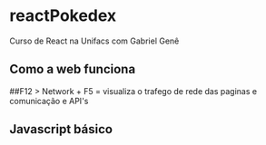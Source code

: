 # reactPokedex
Curso de React na Unifacs com Gabriel Genê

## Como a web funciona

##F12 > Network + F5 = visualiza o trafego de rede das paginas e comunicação e API's

## Javascript básico